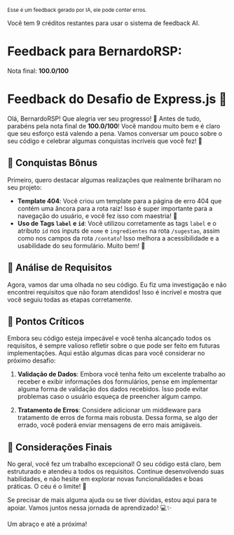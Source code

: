 <sup>Esse é um feedback gerado por IA, ele pode conter erros.</sup>

Você tem 9 créditos restantes para usar o sistema de feedback AI.

# Feedback para BernardoRSP:

Nota final: **100.0/100**

# Feedback do Desafio de Express.js 🚀

Olá, BernardoRSP! Que alegria ver seu progresso! 🎉 Antes de tudo, parabéns pela nota final de **100.0/100**! Você mandou muito bem e é claro que seu esforço está valendo a pena. Vamos conversar um pouco sobre o seu código e celebrar algumas conquistas incríveis que você fez! 💪

## 🎊 Conquistas Bônus

Primeiro, quero destacar algumas realizações que realmente brilharam no seu projeto:

- **Template 404**: Você criou um template para a página de erro 404 que contém uma âncora para a rota raiz! Isso é super importante para a navegação do usuário, e você fez isso com maestria! 👏
- **Uso de Tags `label` e `id`**: Você utilizou corretamente as tags `label` e o atributo `id` nos inputs de `nome` e `ingredientes` na rota `/sugestao`, assim como nos campos da rota `/contato`! Isso melhora a acessibilidade e a usabilidade do seu formulário. Muito bem! 🌟

## 🧐 Análise de Requisitos

Agora, vamos dar uma olhada no seu código. Eu fiz uma investigação e não encontrei requisitos que não foram atendidos! Isso é incrível e mostra que você seguiu todas as etapas corretamente. 

## 📝 Pontos Críticos

Embora seu código esteja impecável e você tenha alcançado todos os requisitos, é sempre valioso refletir sobre o que pode ser feito em futuras implementações. Aqui estão algumas dicas para você considerar no próximo desafio:

1. **Validação de Dados**: Embora você tenha feito um excelente trabalho ao receber e exibir informações dos formulários, pense em implementar alguma forma de validação dos dados recebidos. Isso pode evitar problemas caso o usuário esqueça de preencher algum campo.

2. **Tratamento de Erros**: Considere adicionar um middleware para tratamento de erros de forma mais robusta. Dessa forma, se algo der errado, você poderá enviar mensagens de erro mais amigáveis.

## 🌈 Considerações Finais

No geral, você fez um trabalho excepcional! O seu código está claro, bem estruturado e atendeu a todos os requisitos. Continue desenvolvendo suas habilidades, e não hesite em explorar novas funcionalidades e boas práticas. O céu é o limite! 🚀

Se precisar de mais alguma ajuda ou se tiver dúvidas, estou aqui para te apoiar. Vamos juntos nessa jornada de aprendizado! 💻✨

Um abraço e até a próxima!